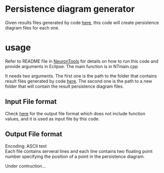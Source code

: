 # Persistence diagram generator
Given results files generated by code [here](https://github.com/Nevermore520/NeuronTools), this code will create persistence diagram files for each one. 

# usage
Refer to README file in [NeuronTools](https://github.com/Nevermore520/NeuronTools) for details on how to run this code and provide arguments in Eclipse.
The main function is in NTmain.cpp <br/>

It needs two arguments. The first one is the path to the folder that contains result files generated by code [here](https://github.com/Nevermore520/NeuronTools/tree/master/Java/src). The second one is the path to a new folder that will contain the result persistence diagram files. <br/>

## Input File format
Check [here](https://github.com/Nevermore520/NeuronTools/blob/master/Java/src/README.md) for the output file format which does not include function values, and it is used as input file by this code.

## Output File format
Encoding: ASCII text<br/>
Each file contains serveral lines and each line contains two floating point number specifying the position of a point in the persistence diagram.

Under contruction...
